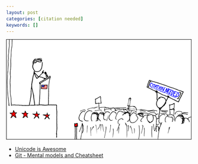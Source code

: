 ```yaml
---
layout: post
categories: [citation needed]
keywords: []
---
```


![citation-needed](/static/posts/citation-needed/xkcd_protester.png)

* [Unicode is Awesome](https://wisdom.engineering/awesome-unicode/)
* [Git - Mental models and Cheatsheet](https://dsinecos.github.io/blog/Git-basics)
